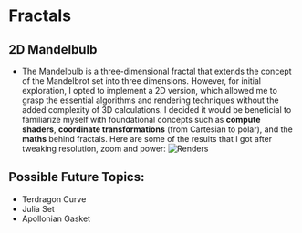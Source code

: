 # Fractals
## 2D Mandelbulb
- The Mandelbulb is a three-dimensional fractal that extends the concept of the Mandelbrot set into three dimensions. However, for initial exploration, I opted to implement a 2D version, which allowed me to grasp the essential algorithms and rendering techniques without the added complexity of 3D calculations. I decided it would be beneficial to familiarize myself with foundational concepts such as **compute shaders**, **coordinate transformations** (from Cartesian to polar), and the **maths** behind fractals.
Here are some of the results that I got after tweaking resolution, zoom and power:
![Renders](https://github.com/user-attachments/assets/9be2c344-393e-4959-8ee5-5872a1519935)

## Possible Future Topics:
- Terdragon Curve
- Julia Set
- Apollonian Gasket
  
